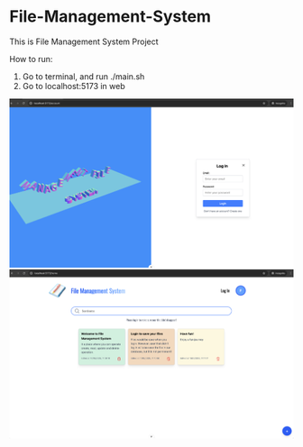 # File-Management-System

This is File Management System Project

How to run:

1. Go to terminal, and run ./main.sh
2. Go to localhost:5173 in web

![My Image](images/loginPage.png)
![My Image](images/notePage.png)
